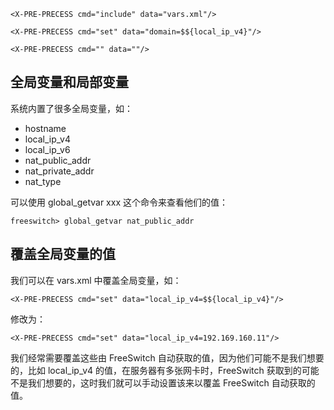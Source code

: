 ```
<X-PRE-PRECESS cmd="include" data="vars.xml"/>

<X-PRE-PRECESS cmd="set" data="domain=$${local_ip_v4}"/>

<X-PRE-PRECESS cmd="" data=""/>
```

## 全局变量和局部变量

系统内置了很多全局变量，如：

* hostname
* local_ip_v4
* local_ip_v6
* nat_public_addr
* nat_private_addr
* nat_type

可以使用 global_getvar xxx 这个命令来查看他们的值：

```
freeswitch> global_getvar nat_public_addr
```

## 覆盖全局变量的值

我们可以在 vars.xml 中覆盖全局变量，如：

```
<X-PRE-PRECESS cmd="set" data="local_ip_v4=$${local_ip_v4}"/>
```

修改为：

```
<X-PRE-PRECESS cmd="set" data="local_ip_v4=192.169.160.11"/>
```

我们经常需要覆盖这些由 FreeSwitch 自动获取的值，因为他们可能不是我们想要的，比如 local_ip_v4 的值，在服务器有多张网卡时，FreeSwitch 获取到的可能不是我们想要的，这时我们就可以手动设置该来以覆盖 FreeSwitch 自动获取的值。
